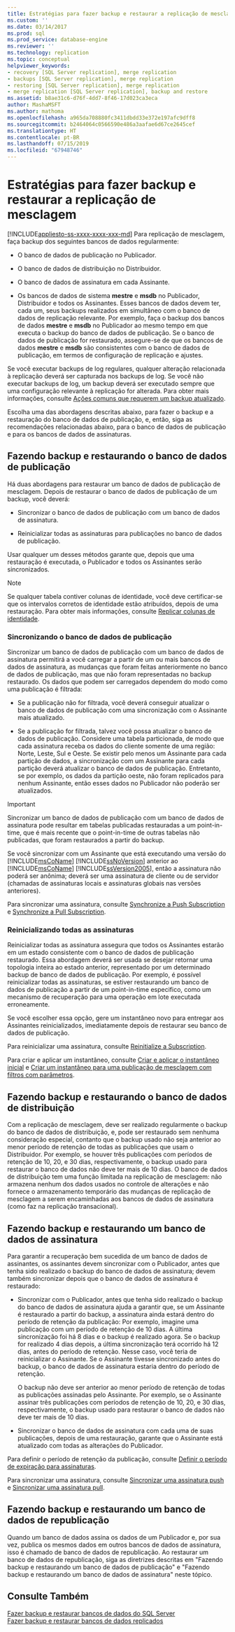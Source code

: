 ```yaml
---
title: Estratégias para fazer backup e restaurar a replicação de mesclagem | Microsoft Docs
ms.custom: ''
ms.date: 03/14/2017
ms.prod: sql
ms.prod_service: database-engine
ms.reviewer: ''
ms.technology: replication
ms.topic: conceptual
helpviewer_keywords:
- recovery [SQL Server replication], merge replication
- backups [SQL Server replication], merge replication
- restoring [SQL Server replication], merge replication
- merge replication [SQL Server replication], backup and restore
ms.assetid: b8ae31c6-d76f-4dd7-8f46-17d023ca3eca
author: MashaMSFT
ms.author: mathoma
ms.openlocfilehash: a965da708880fc3411dbdd33e372e197afc9dff8
ms.sourcegitcommit: b2464064c0566590e486a3aafae6d67ce2645cef
ms.translationtype: HT
ms.contentlocale: pt-BR
ms.lasthandoff: 07/15/2019
ms.locfileid: "67948746"
---
```

# <a name="strategies-for-backing-up-and-restoring-merge-replication"></a>Estratégias para fazer backup e restaurar a replicação de mesclagem
[!INCLUDE[appliesto-ss-xxxx-xxxx-xxx-md](../../../includes/appliesto-ss-xxxx-xxxx-xxx-md.md)]
  Para replicação de mesclagem, faça backup dos seguintes bancos de dados regularmente:  
  
-   O banco de dados de publicação no Publicador.  
  
-   O banco de dados de distribuição no Distribuidor.  
  
-   O banco de dados de assinatura em cada Assinante.  
  
-   Os bancos de dados de sistema **mestre** e **msdb** no Publicador, Distribuidor e todos os Assinantes. Esses bancos de dados devem ter, cada um, seus backups realizados em simultâneo com o banco de dados de replicação relevante. Por exemplo, faça o backup dos bancos de dados **mestre** e **msdb** no Publicador ao mesmo tempo em que executa o backup do banco de dados de publicação. Se o banco de dados de publicação for restaurado, assegure-se de que os bancos de dados **mestre** e **msdb** são consistentes com o banco de dados de publicação, em termos de configuração de replicação e ajustes.  
  
 Se você executar backups de log regulares, qualquer alteração relacionada à replicação deverá ser capturada nos backups de log. Se você não executar backups de log, um backup deverá ser executado sempre que uma configuração relevante à replicação for alterada. Para obter mais informações, consulte [Ações comuns que requerem um backup atualizado](../../../relational-databases/replication/administration/common-actions-requiring-an-updated-backup.md).  
  
 Escolha uma das abordagens descritas abaixo, para fazer o backup e a restauração do banco de dados de publicação, e, então, siga as recomendações relacionadas abaixo, para o banco de dados de publicação e para os bancos de dados de assinaturas.  
  
## <a name="backing-up-and-restoring-the-publication-database"></a>Fazendo backup e restaurando o banco de dados de publicação  
 Há duas abordagens para restaurar um banco de dados de publicação de mesclagem. Depois de restaurar o banco de dados de publicação de um backup, você deverá:  
  
-   Sincronizar o banco de dados de publicação com um banco de dados de assinatura.  
  
-   Reinicializar todas as assinaturas para publicações no banco de dados de publicação.  
  
 Usar qualquer um desses métodos garante que, depois que uma restauração é executada, o Publicador e todos os Assinantes serão sincronizados.  
  
> [!NOTE]  
>  Se qualquer tabela contiver colunas de identidade, você deve certificar-se que os intervalos corretos de identidade estão atribuídos, depois de uma restauração. Para obter mais informações, consulte [Replicar colunas de identidade](../../../relational-databases/replication/publish/replicate-identity-columns.md).  
  
### <a name="synchronizing-the-publication-database"></a>Sincronizando o banco de dados de publicação  
 Sincronizar um banco de dados de publicação com um banco de dados de assinatura permitirá a você carregar a partir de um ou mais bancos de dados de assinatura, as mudanças que foram feitas anteriormente no banco de dados de publicação, mas que não foram representadas no backup restaurado. Os dados que podem ser carregados dependem do modo como uma publicação é filtrada:  
  
-   Se a publicação não for filtrada, você deverá conseguir atualizar o banco de dados de publicação com uma sincronização com o Assinante mais atualizado.  
  
-   Se a publicação for filtrada, talvez você possa atualizar o banco de dados de publicação. Considere uma tabela particionada, de modo que cada assinatura receba os dados do cliente somente de uma região: Norte, Leste, Sul e Oeste. Se existir pelo menos um Assinante para cada partição de dados, a sincronização com um Assinante para cada partição deverá atualizar o banco de dados de publicação. Entretanto, se por exemplo, os dados da partição oeste, não foram replicados para nenhum Assinante, então esses dados no Publicador não poderão ser atualizados.  
  
> [!IMPORTANT]  
>  Sincronizar um banco de dados de publicação com um banco de dados de assinatura pode resultar em tabelas publicadas restauradas a um point-in-time, que é mais recente que o point-in-time de outras tabelas não publicadas, que foram restaurados a partir do backup.  
  
 Se você sincronizar com um Assinante que está executando uma versão do [!INCLUDE[msCoName](../../../includes/msconame-md.md)] [!INCLUDE[ssNoVersion](../../../includes/ssnoversion-md.md)] anterior ao [!INCLUDE[msCoName](../../../includes/msconame-md.md)] [!INCLUDE[ssVersion2005](../../../includes/ssversion2005-md.md)], então a assinatura não poderá ser anônima; deverá ser uma assinatura de cliente ou de servidor (chamadas de assinaturas locais e assinaturas globais nas versões anteriores).  
  
 Para sincronizar uma assinatura, consulte [Synchronize a Push Subscription](../../../relational-databases/replication/synchronize-a-push-subscription.md) e [Synchronize a Pull Subscription](../../../relational-databases/replication/synchronize-a-pull-subscription.md).  
  
### <a name="reinitializing-all-subscriptions"></a>Reinicializando todas as assinaturas  
 Reinicializar todas as assinatura assegura que todos os Assinantes estarão em um estado consistente com o banco de dados de publicação restaurado. Essa abordagem deverá ser usada se desejar retornar uma topologia inteira ao estado anterior, representado por um determinado backup de banco de dados de publicação. Por exemplo, é possível reinicializar todas as assinaturas, se estiver restaurando um banco de dados de publicação a partir de um point-in-time especifico, como um mecanismo de recuperação para uma operação em lote executada erroneamente.  
  
 Se você escolher essa opção, gere um instantâneo novo para entregar aos Assinantes reinicializados, imediatamente depois de restaurar seu banco de dados de publicação.  
  
 Para reinicializar uma assinatura, consulte [Reinitialize a Subscription](../../../relational-databases/replication/reinitialize-a-subscription.md).  
  
 Para criar e aplicar um instantâneo, consulte [Criar e aplicar o instantâneo inicial](../../../relational-databases/replication/create-and-apply-the-initial-snapshot.md) e [Criar um instantâneo para uma publicação de mesclagem com filtros com parâmetros](../../../relational-databases/replication/create-a-snapshot-for-a-merge-publication-with-parameterized-filters.md).  
  
## <a name="backing-up-and-restoring-the-distribution-database"></a>Fazendo backup e restaurando o banco de dados de distribuição  
 Com a replicação de mesclagem, deve ser realizado regularmente o backup do banco de dados de distribuição, e, pode ser restaurado sem nenhuma consideração especial, contanto que o backup usado não seja anterior ao menor período de retenção de todas as publicações que usam o Distribuidor. Por exemplo, se houver três publicações com períodos de retenção de 10, 20, e 30 dias, respectivamente, o backup usado para restaurar o banco de dados não deve ter mais de 10 dias. O banco de dados de distribuição tem uma função limitada na replicação de mesclagem: não armazena nenhum dos dados usados no controle de alterações e não fornece o armazenamento temporário das mudanças de replicação de mesclagem a serem encaminhadas aos bancos de dados de assinatura (como faz na replicação transacional).  
  
## <a name="backing-up-and-restoring-a-subscription-database"></a>Fazendo backup e restaurando um banco de dados de assinatura  
 Para garantir a recuperação bem sucedida de um banco de dados de assinantes, os assinantes devem sincronizar com o Publicador, antes que tenha sido realizado o backup do banco de dados de assinatura; devem também sincronizar depois que o banco de dados de assinatura é restaurado:  
  
-   Sincronizar com o Publicador, antes que tenha sido realizado o backup do banco de dados de assinatura ajuda a garantir que, se um Assinante é restaurado a partir do backup, a assinatura ainda estará dentro do período de retenção da publicação: Por exemplo, imagine uma publicação com um período de retenção de 10 dias. A última sincronização foi há 8 dias e o backup é realizado agora. Se o backup for realizado 4 dias depois, a última sincronização terá ocorrido há 12 dias, antes do período de retenção. Nesse caso, você teria de reinicializar o Assinante. Se o Assinante tivesse sincronizado antes do backup, o banco de dados de assinatura estaria dentro do período de retenção.  
  
     O backup não deve ser anterior ao menor período de retenção de todas as publicações assinadas pelo Assinante. Por exemplo, se o Assinante assinar três publicações com períodos de retenção de 10, 20, e 30 dias, respectivamente, o backup usado para restaurar o banco de dados não deve ter mais de 10 dias.  
  
-   Sincronizar o banco de dados de assinatura com cada uma de suas publicações, depois de uma restauração, garante que o Assinante está atualizado com todas as alterações do Publicador.  
  
 Para definir o período de retenção da publicação, consulte [Definir o período de expiração para assinaturas](../../../relational-databases/replication/publish/set-the-expiration-period-for-subscriptions.md).  
  
 Para sincronizar uma assinatura, consulte [Sincronizar uma assinatura push](../../../relational-databases/replication/synchronize-a-push-subscription.md) e [Sincronizar uma assinatura pull](../../../relational-databases/replication/synchronize-a-pull-subscription.md).  
  
## <a name="backing-up-and-restoring-a-republishing-database"></a>Fazendo backup e restaurando um banco de dados de republicação  
 Quando um banco de dados assina os dados de um Publicador e, por sua vez, publica os mesmos dados em outros bancos de dados de assinatura, isso é chamado de banco de dados de republicação. Ao restaurar um banco de dados de republicação, siga as diretrizes descritas em "Fazendo backup e restaurando um banco de dados de publicação" e "Fazendo backup e restaurando um banco de dados de assinatura" neste tópico.  
  
## <a name="see-also"></a>Consulte Também  
 [Fazer backup e restaurar bancos de dados do SQL Server](../../../relational-databases/backup-restore/back-up-and-restore-of-sql-server-databases.md)   
 [Fazer backup e restaurar bancos de dados replicados](../../../relational-databases/replication/administration/back-up-and-restore-replicated-databases.md)  
  
  
